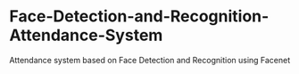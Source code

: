 # Face-Detection-and-Recognition-Attendance-System
Attendance system based on Face Detection and Recognition using Facenet
